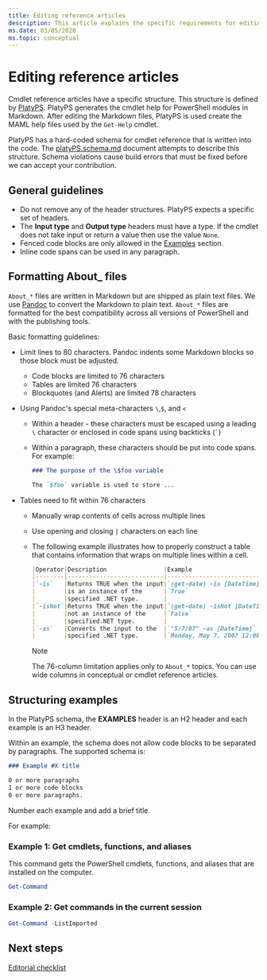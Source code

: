 ```yaml
---
title: Editing reference articles
description: This article explains the specific requirements for editing cmdlet reference and About topics in the PowerShell documentation.
ms.date: 03/05/2020
ms.topic: conceptual
---
```

# Editing reference articles

Cmdlet reference articles have a specific structure. This structure is defined by [PlatyPS][].
PlatyPS generates the cmdlet help for PowerShell modules in Markdown. After editing the Markdown
files, PlatyPS is used create the MAML help files used by the `Get-Help` cmdlet.

PlatyPS has a hard-coded schema for cmdlet reference that is written into the code. The
[platyPS.schema.md][] document attempts to describe this structure. Schema violations cause build
errors that must be fixed before we can accept your contribution.

## General guidelines

- Do not remove any of the header structures. PlatyPS expects a specific set of headers.
- The **Input type** and **Output type** headers must have a type. If the cmdlet does not take input
  or return a value then use the value `None`.
- Fenced code blocks are only allowed in the [Examples](#structuring-examples) section.
- Inline code spans can be used in any paragraph.

## Formatting About_ files

`About_*` files are written in Markdown but are shipped as plain text files. We use [Pandoc][] to
convert the Markdown to plain text. `About_*` files are formatted for the best compatibility across
all versions of PowerShell and with the publishing tools.

Basic formatting guidelines:

- Limit lines to 80 characters. Pandoc indents some Markdown blocks so those block must be adjusted.
  - Code blocks are limited to 76 characters
  - Tables are limited 76 characters
  - Blockquotes (and Alerts) are limited 78 characters

- Using Pandoc's special meta-characters `\`,`$`, and `<`
  - Within a header - these characters must be escaped using a leading `\` character or enclosed in
    code spans using backticks (`` ` ``)
  - Within a paragraph, these characters should be put into code spans. For example:

    ```markdown
    ### The purpose of the \$foo variable

    The `$foo` variable is used to store ...
    ```

- Tables need to fit within 76 characters
  - Manually wrap contents of cells across multiple lines
  - Use opening and closing `|` characters on each line
  - The following example illustrates how to properly construct a table that contains information
    that wraps on multiple lines within a cell.

    ```markdown
    |Operator|Description                |Example                          |
    |--------|---------------------------|---------------------------------|
    |`-is`   |Returns TRUE when the input|`(get-date) -is [DateTime]`      |
    |        |is an instance of the      |`True`                           |
    |        |specified .NET type.       |                                 |
    |`-isNot`|Returns TRUE when the input|`(get-date) -isNot [DateTime]`   |
    |        |not an instance of the     |`False`                          |
    |        |specified.NET type.        |                                 |
    |`-as`   |Converts the input to the  |`"5/7/07" -as [DateTime]`        |
    |        |specified .NET type.       |`Monday, May 7, 2007 12:00:00 AM`|
    ```

    > [!NOTE]
    > The 76-column limitation applies only to `About_*` topics. You can use wide columns in
    > conceptual or cmdlet reference articles.

## Structuring examples

In the PlatyPS schema, the **EXAMPLES** header is an H2 header and each example is an H3 header.

Within an example, the schema does not allow code blocks to be separated by paragraphs. The
supported schema is:

```markdown
### Example #X title

0 or more paragraphs
1 or more code blocks
0 or more paragraphs.
```

Number each example and add a brief title.

For example:

### Example 1: Get cmdlets, functions, and aliases

This command gets the PowerShell cmdlets, functions, and aliases that are installed on the
computer.

```powershell
Get-Command
```

### Example 2: Get commands in the current session

```powershell
Get-Command -ListImported
```

## Next steps

[Editorial checklist](editorial-checklist.md)

<!-- link references -->
[PlatyPS]: https://github.com/powershell/platyps
[platyPS.schema.md]: https://github.com/PowerShell/platyPS/blob/master/platyPS.schema.md
[issue1806]: https://github.com/MicrosoftDocs/PowerShell-Docs/issues/1806
[about-example]: /PowerShell/module/Microsoft.PowerShell.Core/About/about_Comparison_Operators
[Pandoc]: https://pandoc.org
